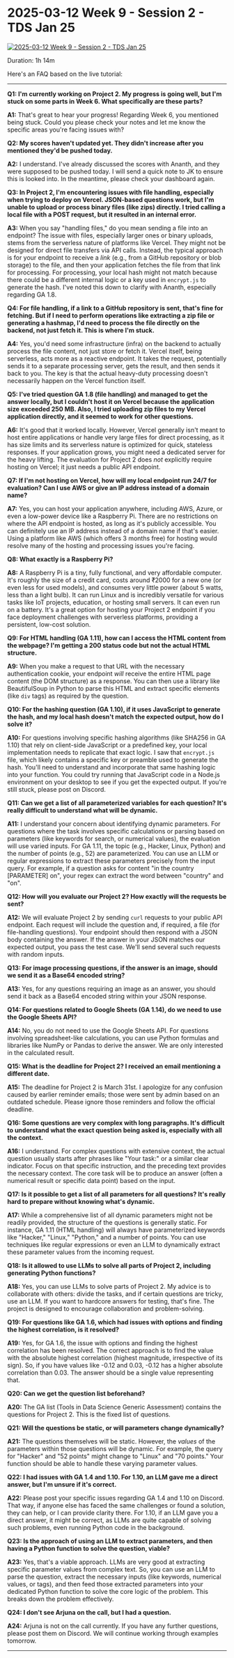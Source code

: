 # 2025-03-12 Week 9 - Session 2 - TDS Jan 25

[![2025-03-12 Week 9 - Session 2 - TDS Jan 25](https://i.ytimg.com/vi_webp/WG_eZaACctM/sddefault.webp)](https://youtu.be/WG_eZaACctM)

Duration: 1h 14m

Here's an FAQ based on the live tutorial:

---

**Q1: I'm currently working on Project 2. My progress is going well, but I'm stuck on some parts in Week 6. What specifically are these parts?**

**A1:** That's great to hear your progress! Regarding Week 6, you mentioned being stuck. Could you please check your notes and let me know the specific areas you're facing issues with?

**Q2: My scores haven't updated yet. They didn't increase after you mentioned they'd be pushed today.**

**A2:** I understand. I've already discussed the scores with Ananth, and they were supposed to be pushed today. I will send a quick note to JK to ensure this is looked into. In the meantime, please check your dashboard again.

**Q3: In Project 2, I'm encountering issues with file handling, especially when trying to deploy on Vercel. JSON-based questions work, but I'm unable to upload or process binary files (like zips) directly. I tried calling a local file with a POST request, but it resulted in an internal error.**

**A3:** When you say "handling files," do you mean sending a file into an endpoint?
The issue with files, especially larger ones or binary uploads, stems from the serverless nature of platforms like Vercel. They might not be designed for direct file transfers via API calls. Instead, the typical approach is for your endpoint to receive a _link_ (e.g., from a GitHub repository or blob storage) to the file, and then your application fetches the file from that link for processing. For processing, your local hash might not match because there could be a different internal logic or a key used in `encrypt.js` to generate the hash. I've noted this down to clarify with Ananth, especially regarding GA 1.8.

**Q4: For file handling, if a link to a GitHub repository is sent, that's fine for fetching. But if I need to perform operations like extracting a zip file or generating a hashmap, I'd need to process the file directly on the backend, not just fetch it. This is where I'm stuck.**

**A4:** Yes, you'd need some infrastructure (infra) on the backend to actually process the file content, not just store or fetch it. Vercel itself, being serverless, acts more as a reactive endpoint. It takes the request, potentially sends it to a separate processing server, gets the result, and then sends it back to you. The key is that the actual heavy-duty processing doesn't necessarily happen _on_ the Vercel function itself.

**Q5: I've tried question GA 1.8 (file handling) and managed to get the answer locally, but I couldn't host it on Vercel because the application size exceeded 250 MB. Also, I tried uploading zip files to my Vercel application directly, and it seemed to work for other questions.**

**A6:** It's good that it worked locally. However, Vercel generally isn't meant to host entire applications or handle very large files for direct processing, as it has size limits and its serverless nature is optimized for quick, stateless responses. If your application grows, you might need a dedicated server for the heavy lifting. The evaluation for Project 2 does _not_ explicitly require hosting on Vercel; it just needs a public API endpoint.

**Q7: If I'm not hosting on Vercel, how will my local endpoint run 24/7 for evaluation? Can I use AWS or give an IP address instead of a domain name?**

**A7:** Yes, you can host your application anywhere, including AWS, Azure, or even a low-power device like a Raspberry Pi. There are no restrictions on where the API endpoint is hosted, as long as it's publicly accessible. You can definitely use an IP address instead of a domain name if that's easier. Using a platform like AWS (which offers 3 months free) for hosting would resolve many of the hosting and processing issues you're facing.

**Q8: What exactly is a Raspberry Pi?**

**A8:** A Raspberry Pi is a tiny, fully functional, and very affordable computer. It's roughly the size of a credit card, costs around ₹2000 for a new one (or even less for used models), and consumes very little power (about 5 watts, less than a light bulb). It can run Linux and is incredibly versatile for various tasks like IoT projects, education, or hosting small servers. It can even run on a battery. It's a great option for hosting your Project 2 endpoint if you face deployment challenges with serverless platforms, providing a persistent, low-cost solution.

**Q9: For HTML handling (GA 1.11), how can I access the HTML content from the webpage? I'm getting a 200 status code but not the actual HTML structure.**

**A9:** When you make a request to that URL with the necessary authentication cookie, your endpoint _will_ receive the entire HTML page content (the DOM structure) as a response. You can then use a library like BeautifulSoup in Python to parse this HTML and extract specific elements (like `div` tags) as required by the question.

**Q10: For the hashing question (GA 1.10), if it uses JavaScript to generate the hash, and my local hash doesn't match the expected output, how do I solve it?**

**A10:** For questions involving specific hashing algorithms (like SHA256 in GA 1.10) that rely on client-side JavaScript or a predefined key, your local implementation needs to replicate that exact logic. I saw that `encrypt.js` file, which likely contains a specific key or preamble used to generate the hash. You'll need to understand and incorporate that same hashing logic into your function. You could try running that JavaScript code in a Node.js environment on your desktop to see if you get the expected output. If you're still stuck, please post on Discord.

**Q11: Can we get a list of all parameterized variables for each question? It's really difficult to understand what will be dynamic.**

**A11:** I understand your concern about identifying dynamic parameters. For questions where the task involves specific calculations or parsing based on parameters (like keywords for search, or numerical values), the evaluation will use varied inputs. For GA 1.11, the topic (e.g., Hacker, Linux, Python) and the number of points (e.g., 52) are parameterized. You can use an LLM or regular expressions to extract these parameters precisely from the input query. For example, if a question asks for content "in the country [PARAMETER] on", your regex can extract the word between "country" and "on".

**Q12: How will you evaluate our Project 2? How exactly will the requests be sent?**

**A12:** We will evaluate Project 2 by sending `curl` requests to your public API endpoint. Each request will include the question and, if required, a file (for file-handling questions). Your endpoint should then respond with a JSON body containing the answer. If the answer in your JSON matches our expected output, you pass the test case. We'll send several such requests with random inputs.

**Q13: For image processing questions, if the answer is an image, should we send it as a Base64 encoded string?**

**A13:** Yes, for any questions requiring an image as an answer, you should send it back as a Base64 encoded string within your JSON response.

**Q14: For questions related to Google Sheets (GA 1.14), do we need to use the Google Sheets API?**

**A14:** No, you do not need to use the Google Sheets API. For questions involving spreadsheet-like calculations, you can use Python formulas and libraries like NumPy or Pandas to derive the answer. We are only interested in the calculated result.

**Q15: What is the deadline for Project 2? I received an email mentioning a different date.**

**A15:** The deadline for Project 2 is March 31st. I apologize for any confusion caused by earlier reminder emails; those were sent by admin based on an outdated schedule. Please ignore those reminders and follow the official deadline.

**Q16: Some questions are very complex with long paragraphs. It's difficult to understand what the exact question being asked is, especially with all the context.**

**A16:** I understand. For complex questions with extensive context, the actual question usually starts after phrases like "Your task:" or a similar clear indicator. Focus on that specific instruction, and the preceding text provides the necessary context. The core task will be to produce an answer (often a numerical result or specific data point) based on the input.

**Q17: Is it possible to get a list of all parameters for all questions? It's really hard to prepare without knowing what's dynamic.**

**A17:** While a comprehensive list of all dynamic parameters might not be readily provided, the structure of the questions is generally static. For instance, GA 1.11 (HTML handling) will always have parameterized keywords like "Hacker," "Linux," "Python," and a number of points. You can use techniques like regular expressions or even an LLM to dynamically extract these parameter values from the incoming request.

**Q18: Is it allowed to use LLMs to solve all parts of Project 2, including generating Python functions?**

**A18:** Yes, you can use LLMs to solve parts of Project 2. My advice is to collaborate with others: divide the tasks, and if certain questions are tricky, use an LLM. If you want to hardcore answers for testing, that's fine. The project is designed to encourage collaboration and problem-solving.

**Q19: For questions like GA 1.6, which had issues with options and finding the highest correlation, is it resolved?**

**A19:** Yes, for GA 1.6, the issue with options and finding the highest correlation has been resolved. The correct approach is to find the value with the absolute highest correlation (highest magnitude, irrespective of its sign). So, if you have values like -0.12 and 0.03, -0.12 has a higher absolute correlation than 0.03. The answer should be a single value representing that.

**Q20: Can we get the question list beforehand?**

**A20:** The GA list (Tools in Data Science Generic Assessment) contains the questions for Project 2. This is the fixed list of questions.

**Q21: Will the questions be static, or will parameters change dynamically?**

**A21:** The questions themselves will be static. However, the _values_ of the parameters within those questions will be dynamic. For example, the query for "Hacker" and "52 points" might change to "Linux" and "70 points." Your function should be able to handle these varying parameter values.

**Q22: I had issues with GA 1.4 and 1.10. For 1.10, an LLM gave me a direct answer, but I'm unsure if it's correct.**

**A22:** Please post your specific issues regarding GA 1.4 and 1.10 on Discord. That way, if anyone else has faced the same challenges or found a solution, they can help, or I can provide clarity there. For 1.10, if an LLM gave you a direct answer, it might be correct, as LLMs are quite capable of solving such problems, even running Python code in the background.

**Q23: Is the approach of using an LLM to extract parameters, and then having a Python function to solve the question, viable?**

**A23:** Yes, that's a viable approach. LLMs are very good at extracting specific parameter values from complex text. So, you can use an LLM to parse the question, extract the necessary inputs (like keywords, numerical values, or tags), and then feed those extracted parameters into your dedicated Python function to solve the core logic of the problem. This breaks down the problem effectively.

**Q24: I don't see Arjuna on the call, but I had a question.**

**A24:** Arjuna is not on the call currently. If you have any further questions, please post them on Discord. We will continue working through examples tomorrow.

---
